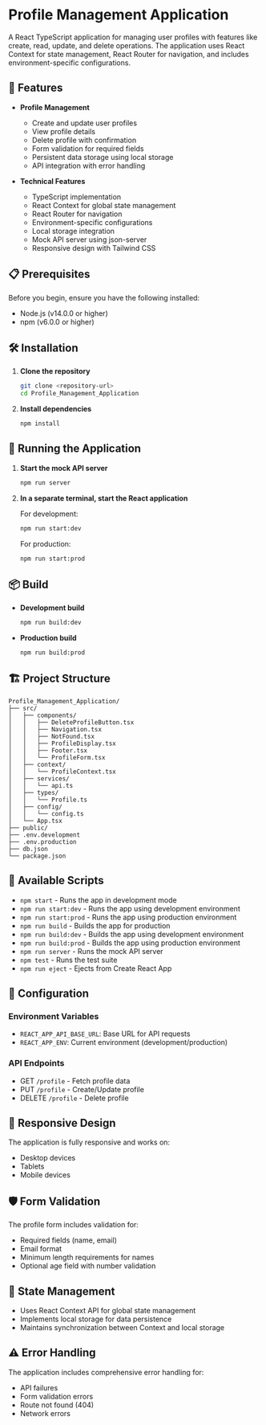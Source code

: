 # Profile Management Application

A React TypeScript application for managing user profiles with features like create, read, update, and delete operations. The application uses React Context for state management, React Router for navigation, and includes environment-specific configurations.

## 🚀 Features

- **Profile Management**

  - Create and update user profiles
  - View profile details
  - Delete profile with confirmation
  - Form validation for required fields
  - Persistent data storage using local storage
  - API integration with error handling

- **Technical Features**
  - TypeScript implementation
  - React Context for global state management
  - React Router for navigation
  - Environment-specific configurations
  - Local storage integration
  - Mock API server using json-server
  - Responsive design with Tailwind CSS

## 📋 Prerequisites

Before you begin, ensure you have the following installed:

- Node.js (v14.0.0 or higher)
- npm (v6.0.0 or higher)

## 🛠️ Installation

1. **Clone the repository**

   ```bash
   git clone <repository-url>
   cd Profile_Management_Application
   ```

2. **Install dependencies**

   ```bash
   npm install
   ```

## 🚀 Running the Application

1. **Start the mock API server**

   ```bash
   npm run server
   ```

2. **In a separate terminal, start the React application**

   For development:

   ```bash
   npm run start:dev
   ```

   For production:

   ```bash
   npm run start:prod
   ```

## 📦 Build

- **Development build**

  ```bash
  npm run build:dev
  ```

- **Production build**
  ```bash
  npm run build:prod
  ```

## 🏗️ Project Structure

```
Profile_Management_Application/
├── src/
│   ├── components/
│   │   ├── DeleteProfileButton.tsx
│   │   ├── Navigation.tsx
│   │   ├── NotFound.tsx
│   │   ├── ProfileDisplay.tsx
│   │   ├── Footer.tsx
│   │   └── ProfileForm.tsx
│   ├── context/
│   │   └── ProfileContext.tsx
│   ├── services/
│   │   └── api.ts
│   ├── types/
│   │   └── Profile.ts
│   ├── config/
│   │   └── config.ts
│   └── App.tsx
├── public/
├── .env.development
├── .env.production
├── db.json
└── package.json
```

## 📝 Available Scripts

- `npm start` - Runs the app in development mode
- `npm run start:dev` - Runs the app using development environment
- `npm run start:prod` - Runs the app using production environment
- `npm run build` - Builds the app for production
- `npm run build:dev` - Builds the app using development environment
- `npm run build:prod` - Builds the app using production environment
- `npm run server` - Runs the mock API server
- `npm test` - Runs the test suite
- `npm run eject` - Ejects from Create React App

## 🔧 Configuration

### Environment Variables

- `REACT_APP_API_BASE_URL`: Base URL for API requests
- `REACT_APP_ENV`: Current environment (development/production)

### API Endpoints

- GET `/profile` - Fetch profile data
- PUT `/profile` - Create/Update profile
- DELETE `/profile` - Delete profile

## 📱 Responsive Design

The application is fully responsive and works on:

- Desktop devices
- Tablets
- Mobile devices

## 🛡️ Form Validation

The profile form includes validation for:

- Required fields (name, email)
- Email format
- Minimum length requirements for names
- Optional age field with number validation

## 🔄 State Management

- Uses React Context API for global state management
- Implements local storage for data persistence
- Maintains synchronization between Context and local storage

## ⚠️ Error Handling

The application includes comprehensive error handling for:

- API failures
- Form validation errors
- Route not found (404)
- Network errors
